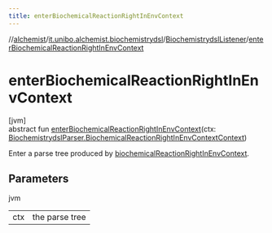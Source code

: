 ```yaml
---
title: enterBiochemicalReactionRightInEnvContext
---
```

//[alchemist](../../../index.html)/[it.unibo.alchemist.biochemistrydsl](../index.html)/[BiochemistrydslListener](index.html)/[enterBiochemicalReactionRightInEnvContext](enter-biochemical-reaction-right-in-env-context.html)



# enterBiochemicalReactionRightInEnvContext



[jvm]\
abstract fun [enterBiochemicalReactionRightInEnvContext](enter-biochemical-reaction-right-in-env-context.html)(ctx: [BiochemistrydslParser.BiochemicalReactionRightInEnvContextContext](../-biochemistrydsl-parser/-biochemical-reaction-right-in-env-context-context/index.html))



Enter a parse tree produced by [biochemicalReactionRightInEnvContext](../-biochemistrydsl-parser/biochemical-reaction-right-in-env-context.html).



## Parameters


jvm

| | |
|---|---|
| ctx | the parse tree |




